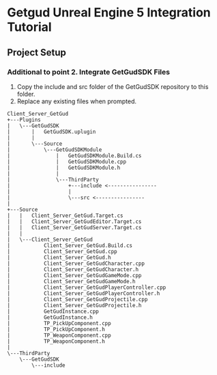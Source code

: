 # Getgud Unreal Engine 5 Integration Tutorial

## Project Setup

### Additional to point 2. Integrate GetGudSDK Files

1. Copy the include and src folder of the GetGudSDK repository to this folder.
2. Replace any existing files when prompted.

```
Client_Server_GetGud
+---Plugins
|   \---GetGudSDK
|       |   GetGudSDK.uplugin
|       |
|       \---Source
|           \---GetGudSDKModule
|               |   GetGudSDKModule.Build.cs
|               |   GetGudSDKModule.cpp
|               |   GetGudSDKModule.h
|               |
|               \---ThirdParty
|                   +---include <----------------
|                   |
|                   \---src <----------------
|
+---Source
|   |   Client_Server_GetGud.Target.cs
|   |   Client_Server_GetGudEditor.Target.cs
|   |   Client_Server_GetGudServer.Target.cs
|   |
|   \---Client_Server_GetGud
|           Client_Server_GetGud.Build.cs
|           Client_Server_GetGud.cpp
|           Client_Server_GetGud.h
|           Client_Server_GetGudCharacter.cpp
|           Client_Server_GetGudCharacter.h
|           Client_Server_GetGudGameMode.cpp
|           Client_Server_GetGudGameMode.h
|           Client_Server_GetGudPlayerController.cpp
|           Client_Server_GetGudPlayerController.h
|           Client_Server_GetGudProjectile.cpp
|           Client_Server_GetGudProjectile.h
|           GetGudInstance.cpp
|           GetGudInstance.h
|           TP_PickUpComponent.cpp
|           TP_PickUpComponent.h
|           TP_WeaponComponent.cpp
|           TP_WeaponComponent.h
|
\---ThirdParty
    \---GetGudSDK
        \---include
```
